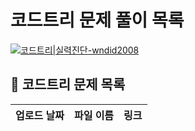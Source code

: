 #
# 코드트리 문제 풀이 목록
[![코드트리|실력진단-wndid2008](https://banner.codetree.ai/v1/banner/wndid2008)](https://www.codetree.ai/profiles/wndid2008)
## 🌳 코드트리 문제 목록
| 업로드 날짜 | 파일 이름 | 링크 |
| ---------- | -------- | ---- |
